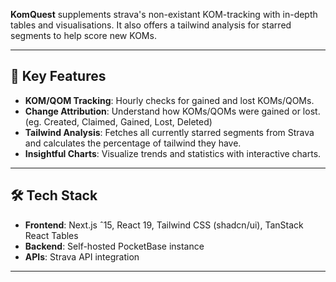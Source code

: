 **KomQuest** supplements strava's non-existant KOM-tracking with in-depth tables and visualisations. It also offers a tailwind analysis for starred segments to help score new KOMs.

---

## 🚀 Key Features

- **KOM/QOM Tracking**: Hourly checks for gained and lost KOMs/QOMs.
- **Change Attribution**: Understand how KOMs/QOMs were gained or lost. (eg. Created, Claimed, Gained, Lost, Deleted)
- **Tailwind Analysis**: Fetches all currently starred segments from Strava and calculates the percentage of tailwind they have.
- **Insightful Charts**: Visualize trends and statistics with interactive charts.

---

## 🛠️ Tech Stack

- **Frontend**: Next.js ˆ15, React 19, Tailwind CSS (shadcn/ui), TanStack React Tables
- **Backend**: Self-hosted PocketBase instance
- **APIs**: Strava API integration

---

